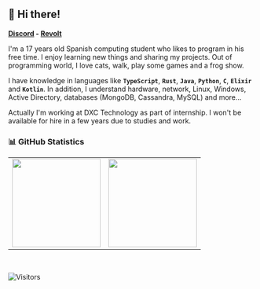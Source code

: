 ## 👋 Hi there!

**[Discord](https://gatomo.ga/discord) - [Revolt](https://gatomo.ga/revolt)**

I'm a 17 years old Spanish computing student who likes to program in his free time.
I enjoy learning new things and sharing my projects. Out of programming world, I love cats, walk, play some games and a frog show.

I have knowledge in languages like **`TypeScript`**, **`Rust`**, **`Java`**, **`Python`**, **`C`**, **`Elixir`** and **`Kotlin`**.
In addition, I understand hardware, network, Linux, Windows, Active Directory, databases (MongoDB, Cassandra, MySQL) and more...

Actually I'm working at DXC Technology as part of internship. I won't be available for hire in a few years due to studies and work.

### 📊 GitHub Statistics
<table>
  <tr>
	<td align="center" style="padding=0;width=50%;">
	  <img align="center" style="padding=0;" src="https://github-readme-stats.vercel.app/api/?username=gatomod&show_icons=true&title_color=60a5fa&text_color=f8fafc&theme=react&hide_border=true&count_private=true&bg_color=0f172a" height="180" />
	</td>
	<td align="center" style="padding=0;width=50%;">
	  <img align="center" style="padding=0;" src="https://github-readme-stats.vercel.app/api/top-langs/?username=gatomod&title_color=60a5fa&text_color=f8fafc&theme=react&hide_border=true&count_private=true&layout=compact&bg_color=0f172a" height="180" />
	</td>
  </tr>
</table>

<br />

![Visitors](https://api.visitorbadge.io/api/visitors?path=https%3A%2F%2Fgithub.com%2Fgatomod&label=Visitors%20(since%20May%202023)&countColor=%23263759)


